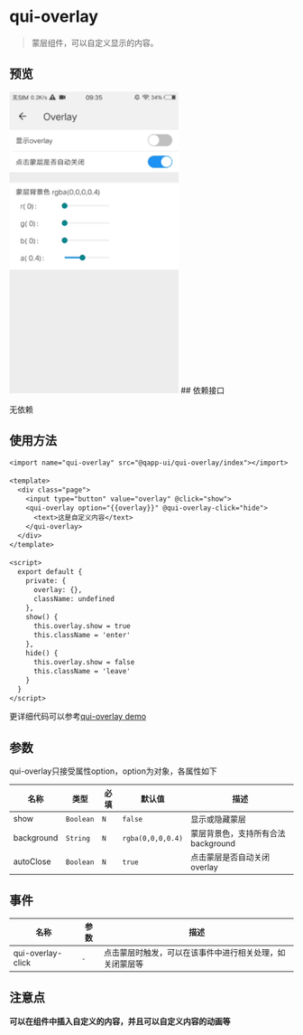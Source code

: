 # qui-overlay

> 蒙层组件，可以自定义显示的内容。

## 预览
<img src="./docs/assets/qui-overlay.gif" width="300"/>
## 依赖接口

无依赖

## 使用方法

```ux
<import name="qui-overlay" src="@qapp-ui/qui-overlay/index"></import>

<template>
  <div class="page">
    <input type="button" value="overlay" @click="show">
    <qui-overlay option="{{overlay}}" @qui-overlay-click="hide">
      <text>这是自定义内容</text>
    </qui-overlay>
  </div>
</template>

<script>
  export default {
    private: {
      overlay: {},
      className: undefined
    },
    show() {
      this.overlay.show = true
      this.className = 'enter'
    },
    hide() {
      this.overlay.show = false
      this.className = 'leave'
    }
  }
</script>
```

更详细代码可以参考[qui-overlay demo]()

## 参数

qui-overlay只接受属性option，option为对象，各属性如下

| 名称 | 类型 | 必填 | 默认值 | 描述 |
|--------|--------|--------|-----|-----|
| show | `Boolean` | `N` | `false` | 显示或隐藏蒙层 |
| background | `String` | `N` | `rgba(0,0,0,0.4)` | 蒙层背景色，支持所有合法background |
| autoClose | `Boolean` | `N` | `true` | 点击蒙层是否自动关闭overlay |

## 事件

| 名称 | 参数 | 描述 |
|---------|-------|--------|
| qui-overlay-click | `-` | 点击蒙层时触发，可以在该事件中进行相关处理，如关闭蒙层等 |


## 注意点

**可以在组件中插入自定义的内容，并且可以自定义内容的动画等**
